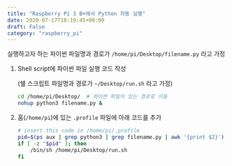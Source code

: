 ```yaml
---
title: "Raspberry Pi 3 B+에서 Python 자동 실행"
date: 2020-07-17T18:19:45+09:00
draft: False
category: "raspberry_pi"
---
```


실행하고자 하는 파이썬 파일명과 경로가 `/home/pi/Desktop/filename.py` 라고 가정

1. Shell script에 파이썬 파일 실행 코드 작성

   (쉘 스크립트 파일명과 경로가 `~/Desktop/run.sh` 라고 가정)

   ```sh
   cd /home/pi/Desktop/  # 파이썬 파일이 있는 경로로 이동
   nohup python3 filename.py &
   ```

2. 홈(`/home/pi`)에 있는 `.profile` 파일에 아래 코드를 추가

   ```sh
   # insert this code in /home/pi/.profile
   pid=$(ps aux | grep python3 | grep filename.py | awk '{print $2}')
   if [ -z "$pid" ]; then
       /bin/sh /home/pi/Desktop/run.sh
   fi
   ```

   